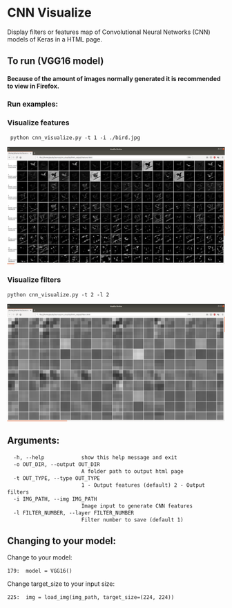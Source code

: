 # CNN Visualize
Display filters or features map of Convolutional Neural Networks (CNN) models of Keras in a HTML page.

## To run (VGG16 model)

#### Because of the amount of images normally generated it is recommended to view in Firefox.

### Run examples:

### Visualize features
```
 python cnn_visualize.py -t 1 -i ./bird.jpg
 ```

![Features](https://raw.githubusercontent.com/paulojamorim/cnn_visualize/master/img_features.png)

### Visualize filters

```
python cnn_visualize.py -t 2 -l 2

```
![Filters](https://raw.githubusercontent.com/paulojamorim/cnn_visualize/master/img_filters.png)

## Arguments:

```
  -h, --help            show this help message and exit
  -o OUT_DIR, --output OUT_DIR
                        A folder path to output html page
  -t OUT_TYPE, --type OUT_TYPE
                        1 - Output features (default) 2 - Output filters
  -i IMG_PATH, --img IMG_PATH
                        Image input to generate CNN features
  -l FILTER_NUMBER, --layer FILTER_NUMBER
                        Filter number to save (default 1)
```

## Changing to your model:

Change to your model:

```
179:  model = VGG16()
```
Change target_size to your input size:

```
225:  img = load_img(img_path, target_size=(224, 224))
```
